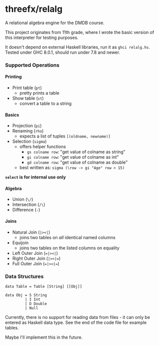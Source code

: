 # threefx/relalg

A relational algebra engine for the DMDB course.

This project originates from 11th grade, where I wrote the basic version of
this interpreter for testing purposes.

It doesn't depend on external Haskell libraries, run it as `ghci relalg.hs`.
Tested under GHC 8.0.1, should run under 7.8 and newer.

### Supported Operations

#### Printing

- Print table (`pt`)
  - pretty prints a table
- Show table (`st`)
  - convert a table to a string

#### Basics

- Projection (`pi`)
- Renaming (`rho`)
  - expects a list of tuples `[(oldname, newname)]`
- Selection (`sigma`)
  - offers helper functions
    - `gs colname row`: "get value of colname as string"
    - `gi colname row`: "get value of colname as int"
    - `gd colname row`: "get value of colname as double"
  - best written as: `sigma (\row -> gi "Age" row > 15)`

**`select` is for internal use only**

#### Algebra

- Union (`\/`)
- Intersection (`/\`)
- Difference (`-`)

#### Joins

- Natural Join (`|><|`)
  - joins two tables on _all_ identical named columns
- Equijoin
  - joins two tables on the listed columns on equality
- Left Outer Join (`=|><|`)
- Right Outer Join (`|><|=`)
- Full Outer Join (`=|><|=`)


### Data Structures

    data Table = Table [String] [[Obj]]

    data Obj = S String
             | I Int
             | D Double
             | Null

Currently, there is no support for reading data from files - it can only be
entered as Haskell data type. See the end of the code file for example tables.

Maybe I'll implement this in the future.

